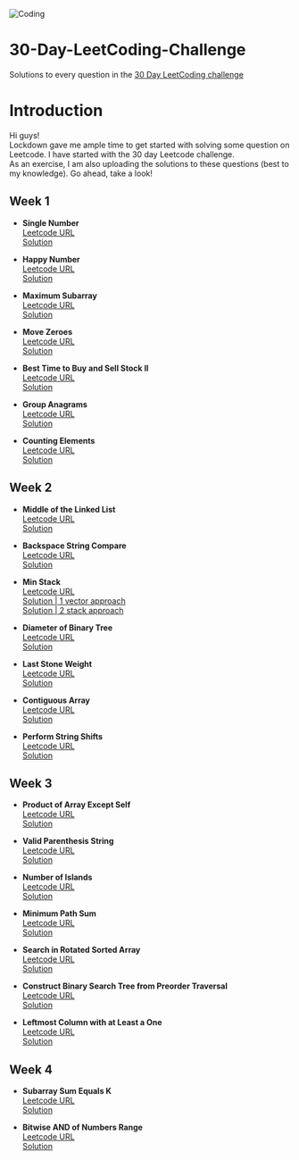 ![Coding](https://images.unsplash.com/photo-1526649661456-89c7ed4d00b8?ixlib=rb-1.2.1&ixid=eyJhcHBfaWQiOjEyMDd9&auto=format&fit=crop&w=1471&q=80)

# 30-Day-LeetCoding-Challenge
Solutions to every question in the [30 Day LeetCoding challenge](https://leetcode.com/explore/featured/card/30-day-leetcoding-challenge)  


Introduction
============
Hi guys!   
Lockdown gave me ample time to get started with solving some question on Leetcode.
I have started with the 30 day Leetcode challenge.  
As an exercise, I am also uploading the solutions to these questions (best to my knowledge).
Go ahead, take a look!

Week 1
------
- **Single Number**   
  [Leetcode URL](https://leetcode.com/problems/single-number/)    
  [Solution](https://github.com/akashgovind95/30-Day-LeetCoding-Challenge/blob/master/Week%201/SingleNumber.cpp)  

- **Happy Number**   
  [Leetcode URL](https://leetcode.com/problems/happy-number)    
  [Solution](https://github.com/akashgovind95/30-Day-LeetCoding-Challenge/blob/master/Week%201/HappyNumber.cpp) 
  
- **Maximum Subarray**   
  [Leetcode URL](https://leetcode.com/problems/maximum-subarray)    
  [Solution](https://github.com/akashgovind95/30-Day-LeetCoding-Challenge/blob/master/Week%201/MaximumSubarray.cpp) 
  
- **Move Zeroes**   
  [Leetcode URL](https://leetcode.com/problems/move-zeroes)    
  [Solution](https://github.com/akashgovind95/30-Day-LeetCoding-Challenge/blob/master/Week%201/MoveZeroes.cpp) 

- **Best Time to Buy and Sell Stock II**   
  [Leetcode URL](https://leetcode.com/problems/best-time-to-buy-and-sell-stock-ii)    
  [Solution](https://github.com/akashgovind95/30-Day-LeetCoding-Challenge/blob/master/Week%201/BestTimeToBuyAndSellStockII.cpp) 
  
- **Group Anagrams**   
  [Leetcode URL](https://leetcode.com/problems/group-anagrams)    
  [Solution](https://github.com/akashgovind95/30-Day-LeetCoding-Challenge/blob/master/Week%201/GroupAnagrams.cpp) 
  
- **Counting Elements**   
  [Leetcode URL](https://leetcode.com/explore/featured/card/30-day-leetcoding-challenge/528/week-1/3289/)    
  [Solution](https://github.com/akashgovind95/30-Day-LeetCoding-Challenge/blob/master/Week%201/CountingElements.cpp) 
  

Week 2
------
- **Middle of the Linked List**   
  [Leetcode URL](https://leetcode.com/problems/middle-of-the-linked-list)    
  [Solution](https://github.com/akashgovind95/30-Day-LeetCoding-Challenge/blob/master/Week%202/MiddleOfTheLinkedList.cpp)  

- **Backspace String Compare**   
  [Leetcode URL](https://leetcode.com/problems/backspace-string-compare)    
  [Solution](https://github.com/akashgovind95/30-Day-LeetCoding-Challenge/blob/master/Week%202/BackspaceStringCompare.cpp) 
  
- **Min Stack**   
  [Leetcode URL](https://leetcode.com/problems/min-stack/)    
  [Solution | 1 vector approach](https://github.com/akashgovind95/30-Day-LeetCoding-Challenge/blob/master/Week%202/MinStack_1VectorApproach.cpp)   
  [Solution | 2 stack approach](https://github.com/akashgovind95/30-Day-LeetCoding-Challenge/blob/master/Week%202/MinStack_2StackApproach.cpp)
  
- **Diameter of Binary Tree**   
  [Leetcode URL](https://leetcode.com/problems/diameter-of-binary-tree/)    
  [Solution ](https://github.com/akashgovind95/30-Day-LeetCoding-Challenge/blob/master/Week%202/DiameterOfBinaryTree.cpp) 

- **Last Stone Weight**   
  [Leetcode URL](https://leetcode.com/problems/last-stone-weight)    
  [Solution](https://github.com/akashgovind95/30-Day-LeetCoding-Challenge/blob/master/Week%202/LastStoneWeight.cpp) 
  
- **Contiguous Array**   
  [Leetcode URL](https://leetcode.com/problems/contiguous-array)    
  [Solution](https://github.com/akashgovind95/30-Day-LeetCoding-Challenge/blob/master/Week%202/ContiguousArray.cpp) 
  
- **Perform String Shifts**   
  [Leetcode URL](https://leetcode.com/explore/featured/card/30-day-leetcoding-challenge/529/week-2/3299/)    
  [Solution](https://github.com/akashgovind95/30-Day-LeetCoding-Challenge/blob/master/Week%202/PerformStringShifts.cpp) 
  

Week 3
------
- **Product of Array Except Self**   
  [Leetcode URL](https://leetcode.com/problems/product-of-array-except-self/)    
  [Solution](https://github.com/akashgovind95/30-Day-LeetCoding-Challenge/blob/master/Week%203/ProductOfArrayExceptSelf.cpp)
  
- **Valid Parenthesis String**   
  [Leetcode URL](https://leetcode.com/problems/valid-parenthesis-string/)    
  [Solution](https://github.com/akashgovind95/30-Day-LeetCoding-Challenge/blob/master/Week%203/ValidParenthesisString.cpp)
  
    
- **Number of Islands**     
  [Leetcode URL](https://leetcode.com/problems/number-of-islands/)    
  [Solution](https://github.com/akashgovind95/30-Day-LeetCoding-Challenge/blob/master/Week%203/NumberOfIslands.cpp)
  
    
- **Minimum Path Sum**   
  [Leetcode URL](https://leetcode.com/problems/minimum-path-sum)    
  [Solution](https://github.com/akashgovind95/30-Day-LeetCoding-Challenge/blob/master/Week%203/MinimumPathSum.cpp)
  
- **Search in Rotated Sorted Array**   
  [Leetcode URL](https://leetcode.com/problems/search-in-rotated-sorted-array/)    
  [Solution](https://github.com/akashgovind95/30-Day-LeetCoding-Challenge/blob/master/Week%203/SearchInRotatedSortedArray.cpp)
  
- **Construct Binary Search Tree from Preorder Traversal**   
  [Leetcode URL](https://leetcode.com/problems/construct-binary-search-tree-from-preorder-traversal/)    
  [Solution](https://github.com/akashgovind95/30-Day-LeetCoding-Challenge/blob/master/Week%203/ConstructBinarySearchTreefromPreorderTraversal.cpp)
  
- **Leftmost Column with at Least a One**   
  [Leetcode URL](https://leetcode.com/explore/featured/card/30-day-leetcoding-challenge/530/week-3/3306/)    
  [Solution](https://github.com/akashgovind95/30-Day-LeetCoding-Challenge/blob/master/Week%203/LeftmostColumnWithAtLeastAOne.cpp)
  

Week 4
------
  
- **Subarray Sum Equals K**   
  [Leetcode URL](https://leetcode.com/problems/subarray-sum-equals-k/)    
  [Solution](https://github.com/akashgovind95/30-Day-LeetCoding-Challenge/blob/master/Week%204/SubarraySumEqualsK.cpp)
  
- **Bitwise AND of Numbers Range**   
  [Leetcode URL](https://leetcode.com/problems/bitwise-and-of-numbers-range/)    
  [Solution](https://github.com/akashgovind95/30-Day-LeetCoding-Challenge/blob/master/Week%204/BitwiseANDofNumbersRange.cpp)


